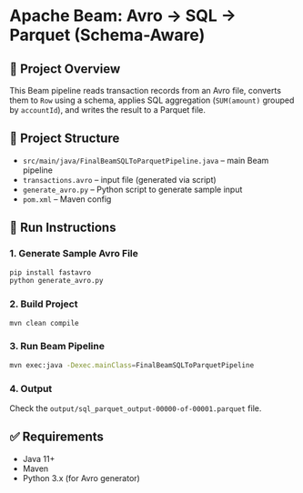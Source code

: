 
# Apache Beam: Avro → SQL → Parquet (Schema-Aware)

## 🧪 Project Overview
This Beam pipeline reads transaction records from an Avro file, converts them to `Row` using a schema, applies SQL aggregation (`SUM(amount)` grouped by `accountId`), and writes the result to a Parquet file.

## 📁 Project Structure
- `src/main/java/FinalBeamSQLToParquetPipeline.java` – main Beam pipeline
- `transactions.avro` – input file (generated via script)
- `generate_avro.py` – Python script to generate sample input
- `pom.xml` – Maven config

## 🚀 Run Instructions

### 1. Generate Sample Avro File
```bash
pip install fastavro
python generate_avro.py
```

### 2. Build Project
```bash
mvn clean compile
```

### 3. Run Beam Pipeline
```bash
mvn exec:java -Dexec.mainClass=FinalBeamSQLToParquetPipeline
```

### 4. Output
Check the `output/sql_parquet_output-00000-of-00001.parquet` file.

## ✅ Requirements
- Java 11+
- Maven
- Python 3.x (for Avro generator)
